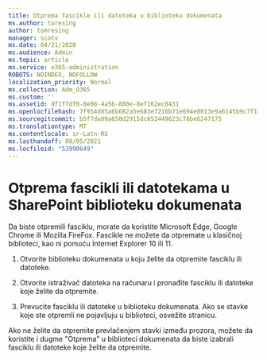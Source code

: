 ```yaml
---
title: Otprema fascikle ili datoteka u biblioteku dokumenata
ms.author: toresing
author: tomresing
manager: scotv
ms.date: 04/21/2020
ms.audience: Admin
ms.topic: article
ms.service: o365-administration
ROBOTS: NOINDEX, NOFOLLOW
localization_priority: Normal
ms.collection: Adm_O365
ms.custom: ''
ms.assetid: df1ffdf0-8e08-4a56-880e-8ef162ec8431
ms.openlocfilehash: 7f954d85a6b682a5e683e7216b71e694e8013e9a6145b9c7f119d3b2a5b78965
ms.sourcegitcommit: b5f7da89a650d2915dc652449623c78be6247175
ms.translationtype: MT
ms.contentlocale: sr-Latn-RS
ms.lasthandoff: 08/05/2021
ms.locfileid: "53990649"
---
```

# <a name="upload-a-folder-or-files-to-a-sharepoint-document-library"></a>Otprema fascikli ili datotekama u SharePoint biblioteku dokumenata

Da biste otpremili fasciklu, morate da koristite Microsoft Edge, Google Chrome ili Mozilla FireFox. Fascikle ne možete da otpremate u klasičnoj biblioteci, kao ni pomoću Internet Explorer 10 ili 11.
  
1. Otvorite biblioteku dokumenata u koju želite da otpremite fasciklu ili datoteke.
    
2. Otvorite istraživač datoteka na računaru i pronađite fasciklu ili datoteke koje želite da otpremite.
    
3. Prevucite fasciklu ili datoteke u biblioteku dokumenata. Ako se stavke koje ste otpremli ne pojavljuju u biblioteci, osvežite stranicu. 
    
Ako ne želite da otpremite prevlačenjem stavki  između prozora, možete da koristite i dugme "Otprema" u biblioteci dokumenata da biste izabrali fasciklu ili datoteke koje želite da otpremite. 
  

